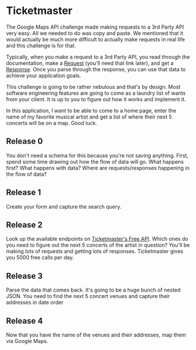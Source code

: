 # Ticketmaster

The Google Maps API challenge made making requests to a 3rd Party API very easy. All we needed to do was copy and paste. We mentioned that it would actually be much more difficult to actually make requests in real life and this challenge is for that.

Typically, when you make a request to a 3rd Party API, you read through the documentation, make a [Request](https://realpython.com/python-requests/) (you'll need that link later), and get a [Response](https://realpython.com/python-requests/#the-response). Once you parse through the response, you can use that data to achieve your application goals.

This challenge is going to be rather nebulous and that's by design. Most software engineering features are going to come as a laundry list of wants from your client. It is up to you to figure out how it works and implement it.

In this application, I want to be able to come to a home page, enter the name of my favorite musical artist and get a list of where their next 5 concerts will be on a map. Good luck.

## Release 0
You don't need a schema for this because you're not saving anything. First, spend some time drawing out how the flow of data will go. What happens first? What happens with data? Where are requests/responses happening in the flow of data?

## Release 1
Create your form and capture the search query.

## Release 2
Look up the available endpoints on [Ticketmaster's Free API](https://developer.ticketmaster.com/products-and-docs/apis/discovery-api/v2/). Which ones do you need to figure out the next 5 concerts of the artist in question? You'll be making lots of requests and getting lots of responses. Ticketmaster gives you 5000 free calls per day.

## Release 3
Parse the data that comes back. It's going to be a huge bunch of nested JSON. You need to find the next 5 concert venues and capture their addresses in date order

## Release 4
Now that you have the name of the venues and their addresses, map them via Google Maps. 
